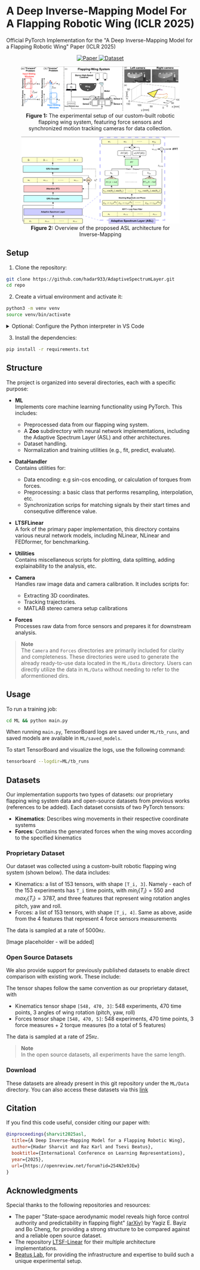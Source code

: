 # A Deep Inverse-Mapping Model For A Flapping Robotic Wing (ICLR 2025)
Official PyTorch Implementation for the "A Deep Inverse-Mapping Model for a Flapping Robotic Wing" Paper (ICLR 2025)

<p align="center">
  <a href="https://arxiv.org/abs/2502.09378">
    <img src="https://img.shields.io/badge/Paper-arXiv-blue" alt="Paper">
  </a>
  <a href="https://drive.google.com/drive/folders/1lfZzpQKdhQHobq_rORQdAVFe87N-QJv3">
    <img src="https://img.shields.io/badge/Dataset-Download-red" alt="Dataset">
  </a>
</p>


<div align="center">
<figure>
  <img src="assets/setup.png" alt="Wing System" />
  <figcaption>
    <b>Figure 1:</b> The experimental setup of our custom-built robotic flapping wing system, featuring force sensors and synchronized motion tracking cameras for data collection.
  </figcaption>
</figure>

<figure>
  <img src="assets/architecture.png" alt="Model Architecture" />
  <figcaption>
    <b>Figure 2:</b> Overview of the proposed ASL architecture for Inverse-Mapping
  </figcaption>
</figure>
</div>

## Setup

1. Clone the repository:
  ```bash
  git clone https://github.com/hadar933/AdaptiveSpectrumLayer.git
  cd repo
  ```

2. Create a virtual environment and activate it:
  ```bash
  python3 -m venv venv
  source venv/bin/activate
  ```
  <details>
  <summary>Optional: Configure the Python interpreter in VS Code</summary>

  Configure the Python interpreter in VS Code:
  - Press `Ctrl+Shift+P` to open the command palette.
  - Type `Python: Create Environment` and select `venv`

  </details>

3. Install the dependencies:
  ```bash
  pip install -r requirements.txt
  ```

## Structure

The project is organized into several directories, each with a specific purpose:
- **ML**  
  Implements core machine learning functionality using PyTorch. This includes:  
  - Preprocessed data from our flapping wing system.  
  - A **Zoo** subdirectory with neural network implementations, including the Adaptive Spectrum Layer (ASL) and other architectures.
  - Dataset handling.  
  - Normalization and training utilities (e.g., fit, predict, evaluate).  

- **DataHandler**  
  Contains utilities for:  
  - Data encoding: e.g sin-cos encoding, or calculation of torques from forces.
  - Preprocessing: a basic class that performs resampling, interpolation, etc.
  - Synchronization scrips for matching signals by their start times and consequtive difference value.

- **LTSFLinear**  
  A fork of the primary paper implementation, this directory contains various neural network models, including NLinear, NLinear and FEDformer, for benchmarking.  


- **Utilities**  
  Contains miscellaneous scripts for plotting, data splitting, adding explainability to the analysis, etc.

- **Camera**  
  Handles raw image data and camera calibration. It includes scripts for:  
  - Extracting 3D coordinates.  
  - Tracking trajectories.  
  - MATLAB stereo camera setup calibrations

- **Forces**  
  Processes raw data from force sensors and prepares it for downstream analysis.

> **Note**  
> The `Camera` and `Forces` directories are primarily included for clarity 
> and completeness. These directories were used to generate the already 
> ready-to-use data located in the `ML/Data` directory. Users can directly 
> utilize the data in `ML/Data` without needing to refer to the aformentioned dirs.


## Usage

To run a training job:
```bash
cd ML && python main.py
```

When running `main.py`, TensorBoard logs are saved under `ML/tb_runs`, and saved models are available in `ML/saved_models`.

To start TensorBoard and visualize the logs, use the following command:
```bash
tensorboard --logdir=ML/tb_runs
```

## Datasets

Our implementation supports two types of datasets: our proprietary flapping wing system data and open-source datasets from previous works (references to be added). Each dataset consists of two PyTorch tensors:
- **Kinematics**: Describes wing movements in their respective coordinate systems
- **Forces**: Contains the generated forces when the wing moves according to the specified kinematics

### Proprietary Dataset

Our dataset was collected using a custom-built robotic flapping wing system (shown below). The data includes:
- Kinematics: a list of 153 tensors, with shape `[T_i, 3]`. Namely - each of the 153 experiments has `T_i` time points, with $min_i \{T_i\} = 550$ and $max_i \{T_i\} = 3787$, and three features that represent wing rotation angles pitch, yaw and roll.
- Forces: a list of 153 tensors, with shape `[T_i, 4]`. Same as above, aside from the 4 features that represent 4 force sensors measurements

The data is sampled at a rate of $5000 \texttt{Hz}$.

[Image placeholder - will be added]

### Open Source Datasets

We also provide support for previously published datasets to enable direct comparison with existing work. These include:

The tensor shapes follow the same convention as our proprietary dataset, with
- Kinematics tensor shape `[548, 470, 3]`: 548 experiments, 470 time points, 3 angles of wing rotation (pitch, yaw, roll)
- Forces tensor shape `[548, 470, 5]`: 548 experiments, 470 time points, 3 force measures + 2 torque measures (to a total of 5 features)

The data is sampled at a rate of $25 \texttt{Hz}$.
> **Note**  
> In the open source datasets, all experiments have the same length.

### Download

These datasets are already present in this git repository under the `ML/Data` directory.
You can also access these datasets via this [link](https://drive.google.com/drive/folders/1lfZzpQKdhQHobq_rORQdAVFe87N-QJv3?usp=sharing)


## Citation

If you find this code useful, consider citing our paper with:
```bibtex
@inproceedings{sharvit2025asl,
  title={A Deep Inverse-Mapping Model for a Flapping Robotic Wing},
  author={Hadar Sharvit and Raz Karl and Tsevi Beatus},
  booktitle={International Conference on Learning Representations},
  year={2025},
  url={https://openreview.net/forum?id=254NJe9JEw}
}
```

## Acknowledgments

Special thanks to the following repositories and resources:
- The paper "State-space aerodynamic model reveals high force control authority and predictability in flapping flight" [(arXiv)](https://arxiv.org/abs/2103.07994) by Yagiz E. Bayiz and Bo Cheng, for providing a strong structure to be compared against and a reliable open source dataset.
- The repository [LTSF-Linear](https://github.com/cure-lab/LTSF-Linear) for their multiple architecture implementations.
- [Beatus Lab](https://www.beatus-lab.org/), for providing the infrastructure and expertise to build such a unique experimental setup.
